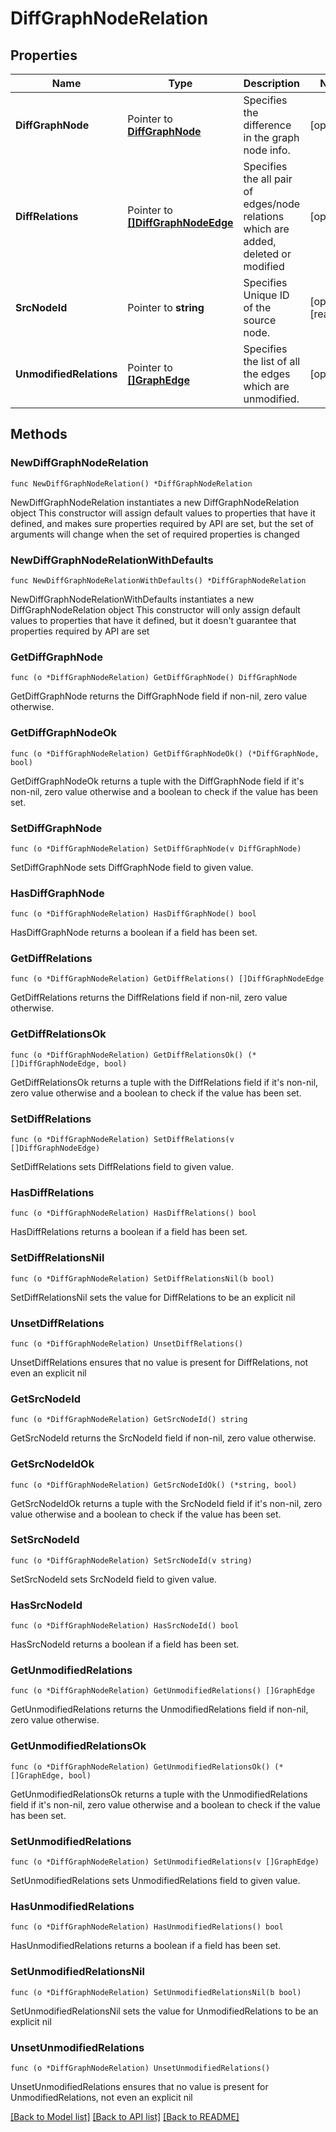 # DiffGraphNodeRelation

## Properties

Name | Type | Description | Notes
------------ | ------------- | ------------- | -------------
**DiffGraphNode** | Pointer to [**DiffGraphNode**](DiffGraphNode.md) | Specifies the difference in the graph node info. | [optional] 
**DiffRelations** | Pointer to [**[]DiffGraphNodeEdge**](DiffGraphNodeEdge.md) | Specifies the all pair of edges/node relations which are added, deleted or modified | [optional] 
**SrcNodeId** | Pointer to **string** | Specifies Unique ID of the source node. | [optional] [readonly] 
**UnmodifiedRelations** | Pointer to [**[]GraphEdge**](GraphEdge.md) | Specifies the list of all the edges which are unmodified. | [optional] 

## Methods

### NewDiffGraphNodeRelation

`func NewDiffGraphNodeRelation() *DiffGraphNodeRelation`

NewDiffGraphNodeRelation instantiates a new DiffGraphNodeRelation object
This constructor will assign default values to properties that have it defined,
and makes sure properties required by API are set, but the set of arguments
will change when the set of required properties is changed

### NewDiffGraphNodeRelationWithDefaults

`func NewDiffGraphNodeRelationWithDefaults() *DiffGraphNodeRelation`

NewDiffGraphNodeRelationWithDefaults instantiates a new DiffGraphNodeRelation object
This constructor will only assign default values to properties that have it defined,
but it doesn't guarantee that properties required by API are set

### GetDiffGraphNode

`func (o *DiffGraphNodeRelation) GetDiffGraphNode() DiffGraphNode`

GetDiffGraphNode returns the DiffGraphNode field if non-nil, zero value otherwise.

### GetDiffGraphNodeOk

`func (o *DiffGraphNodeRelation) GetDiffGraphNodeOk() (*DiffGraphNode, bool)`

GetDiffGraphNodeOk returns a tuple with the DiffGraphNode field if it's non-nil, zero value otherwise
and a boolean to check if the value has been set.

### SetDiffGraphNode

`func (o *DiffGraphNodeRelation) SetDiffGraphNode(v DiffGraphNode)`

SetDiffGraphNode sets DiffGraphNode field to given value.

### HasDiffGraphNode

`func (o *DiffGraphNodeRelation) HasDiffGraphNode() bool`

HasDiffGraphNode returns a boolean if a field has been set.

### GetDiffRelations

`func (o *DiffGraphNodeRelation) GetDiffRelations() []DiffGraphNodeEdge`

GetDiffRelations returns the DiffRelations field if non-nil, zero value otherwise.

### GetDiffRelationsOk

`func (o *DiffGraphNodeRelation) GetDiffRelationsOk() (*[]DiffGraphNodeEdge, bool)`

GetDiffRelationsOk returns a tuple with the DiffRelations field if it's non-nil, zero value otherwise
and a boolean to check if the value has been set.

### SetDiffRelations

`func (o *DiffGraphNodeRelation) SetDiffRelations(v []DiffGraphNodeEdge)`

SetDiffRelations sets DiffRelations field to given value.

### HasDiffRelations

`func (o *DiffGraphNodeRelation) HasDiffRelations() bool`

HasDiffRelations returns a boolean if a field has been set.

### SetDiffRelationsNil

`func (o *DiffGraphNodeRelation) SetDiffRelationsNil(b bool)`

 SetDiffRelationsNil sets the value for DiffRelations to be an explicit nil

### UnsetDiffRelations
`func (o *DiffGraphNodeRelation) UnsetDiffRelations()`

UnsetDiffRelations ensures that no value is present for DiffRelations, not even an explicit nil
### GetSrcNodeId

`func (o *DiffGraphNodeRelation) GetSrcNodeId() string`

GetSrcNodeId returns the SrcNodeId field if non-nil, zero value otherwise.

### GetSrcNodeIdOk

`func (o *DiffGraphNodeRelation) GetSrcNodeIdOk() (*string, bool)`

GetSrcNodeIdOk returns a tuple with the SrcNodeId field if it's non-nil, zero value otherwise
and a boolean to check if the value has been set.

### SetSrcNodeId

`func (o *DiffGraphNodeRelation) SetSrcNodeId(v string)`

SetSrcNodeId sets SrcNodeId field to given value.

### HasSrcNodeId

`func (o *DiffGraphNodeRelation) HasSrcNodeId() bool`

HasSrcNodeId returns a boolean if a field has been set.

### GetUnmodifiedRelations

`func (o *DiffGraphNodeRelation) GetUnmodifiedRelations() []GraphEdge`

GetUnmodifiedRelations returns the UnmodifiedRelations field if non-nil, zero value otherwise.

### GetUnmodifiedRelationsOk

`func (o *DiffGraphNodeRelation) GetUnmodifiedRelationsOk() (*[]GraphEdge, bool)`

GetUnmodifiedRelationsOk returns a tuple with the UnmodifiedRelations field if it's non-nil, zero value otherwise
and a boolean to check if the value has been set.

### SetUnmodifiedRelations

`func (o *DiffGraphNodeRelation) SetUnmodifiedRelations(v []GraphEdge)`

SetUnmodifiedRelations sets UnmodifiedRelations field to given value.

### HasUnmodifiedRelations

`func (o *DiffGraphNodeRelation) HasUnmodifiedRelations() bool`

HasUnmodifiedRelations returns a boolean if a field has been set.

### SetUnmodifiedRelationsNil

`func (o *DiffGraphNodeRelation) SetUnmodifiedRelationsNil(b bool)`

 SetUnmodifiedRelationsNil sets the value for UnmodifiedRelations to be an explicit nil

### UnsetUnmodifiedRelations
`func (o *DiffGraphNodeRelation) UnsetUnmodifiedRelations()`

UnsetUnmodifiedRelations ensures that no value is present for UnmodifiedRelations, not even an explicit nil

[[Back to Model list]](../README.md#documentation-for-models) [[Back to API list]](../README.md#documentation-for-api-endpoints) [[Back to README]](../README.md)


